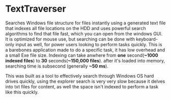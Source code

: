 # TextTraverser
  Searches Windows file structure for files instantly using a generated text file that indexes all file locations on the HDD and uses powerful search algorithms to find that file fast, which you can open from the windows GUI. It is optimized for mouse use, but searching can be done with keyboard-only input as well, for power users looking to perform tasks quickly. This is a barebones application made to do a specific task, it has low overhead and a small Exe file size. Indexing can take anwhere from **one** second(**~1000 indexed files**) to **30** seconds(**~150,000 files**). after it's loaded into memory, searching time is subsecond (generally **~50 ms**). 

  This was built as a tool to effectively search through Windows OS hard drives quickly, using the explorer search is very very slow because it delves into txt files for content, as well the space isn't indexed to perform a task like this quickly.
